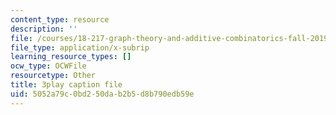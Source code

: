 ```yaml
---
content_type: resource
description: ''
file: /courses/18-217-graph-theory-and-additive-combinatorics-fall-2019/5052a79c0bd250dab2b5d8b790edb59e_mJziV7sAZm4.vtt
file_type: application/x-subrip
learning_resource_types: []
ocw_type: OCWFile
resourcetype: Other
title: 3play caption file
uid: 5052a79c-0bd2-50da-b2b5-d8b790edb59e
---
```

